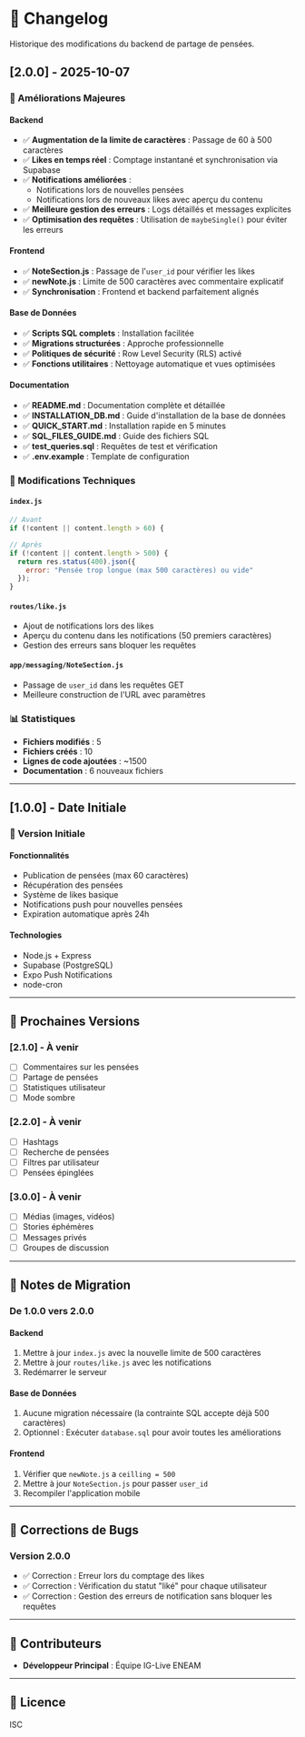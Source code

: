 # 📝 Changelog

Historique des modifications du backend de partage de pensées.

## [2.0.0] - 2025-10-07

### 🎉 Améliorations Majeures

#### Backend
- ✅ **Augmentation de la limite de caractères** : Passage de 60 à 500 caractères
- ✅ **Likes en temps réel** : Comptage instantané et synchronisation via Supabase
- ✅ **Notifications améliorées** : 
  - Notifications lors de nouvelles pensées
  - Notifications lors de nouveaux likes avec aperçu du contenu
- ✅ **Meilleure gestion des erreurs** : Logs détaillés et messages explicites
- ✅ **Optimisation des requêtes** : Utilisation de `maybeSingle()` pour éviter les erreurs

#### Frontend
- ✅ **NoteSection.js** : Passage de l'`user_id` pour vérifier les likes
- ✅ **newNote.js** : Limite de 500 caractères avec commentaire explicatif
- ✅ **Synchronisation** : Frontend et backend parfaitement alignés

#### Base de Données
- ✅ **Scripts SQL complets** : Installation facilitée
- ✅ **Migrations structurées** : Approche professionnelle
- ✅ **Politiques de sécurité** : Row Level Security (RLS) activé
- ✅ **Fonctions utilitaires** : Nettoyage automatique et vues optimisées

#### Documentation
- ✅ **README.md** : Documentation complète et détaillée
- ✅ **INSTALLATION_DB.md** : Guide d'installation de la base de données
- ✅ **QUICK_START.md** : Installation rapide en 5 minutes
- ✅ **SQL_FILES_GUIDE.md** : Guide des fichiers SQL
- ✅ **test_queries.sql** : Requêtes de test et vérification
- ✅ **.env.example** : Template de configuration

### 🔧 Modifications Techniques

#### `index.js`
```javascript
// Avant
if (!content || content.length > 60) {

// Après
if (!content || content.length > 500) {
  return res.status(400).json({ 
    error: "Pensée trop longue (max 500 caractères) ou vide" 
  });
}
```

#### `routes/like.js`
- Ajout de notifications lors des likes
- Aperçu du contenu dans les notifications (50 premiers caractères)
- Gestion des erreurs sans bloquer les requêtes

#### `app/messaging/NoteSection.js`
- Passage de `user_id` dans les requêtes GET
- Meilleure construction de l'URL avec paramètres

### 📊 Statistiques

- **Fichiers modifiés** : 5
- **Fichiers créés** : 10
- **Lignes de code ajoutées** : ~1500
- **Documentation** : 6 nouveaux fichiers

---

## [1.0.0] - Date Initiale

### 🎉 Version Initiale

#### Fonctionnalités
- Publication de pensées (max 60 caractères)
- Récupération des pensées
- Système de likes basique
- Notifications push pour nouvelles pensées
- Expiration automatique après 24h

#### Technologies
- Node.js + Express
- Supabase (PostgreSQL)
- Expo Push Notifications
- node-cron

---

## 🔮 Prochaines Versions

### [2.1.0] - À venir
- [ ] Commentaires sur les pensées
- [ ] Partage de pensées
- [ ] Statistiques utilisateur
- [ ] Mode sombre

### [2.2.0] - À venir
- [ ] Hashtags
- [ ] Recherche de pensées
- [ ] Filtres par utilisateur
- [ ] Pensées épinglées

### [3.0.0] - À venir
- [ ] Médias (images, vidéos)
- [ ] Stories éphémères
- [ ] Messages privés
- [ ] Groupes de discussion

---

## 📝 Notes de Migration

### De 1.0.0 vers 2.0.0

#### Backend
1. Mettre à jour `index.js` avec la nouvelle limite de 500 caractères
2. Mettre à jour `routes/like.js` avec les notifications
3. Redémarrer le serveur

#### Base de Données
1. Aucune migration nécessaire (la contrainte SQL accepte déjà 500 caractères)
2. Optionnel : Exécuter `database.sql` pour avoir toutes les améliorations

#### Frontend
1. Vérifier que `newNote.js` a `ceilling = 500`
2. Mettre à jour `NoteSection.js` pour passer `user_id`
3. Recompiler l'application mobile

---

## 🐛 Corrections de Bugs

### Version 2.0.0
- ✅ Correction : Erreur lors du comptage des likes
- ✅ Correction : Vérification du statut "liké" pour chaque utilisateur
- ✅ Correction : Gestion des erreurs de notification sans bloquer les requêtes

---

## 🙏 Contributeurs

- **Développeur Principal** : Équipe IG-Live ENEAM

---

## 📄 Licence

ISC
